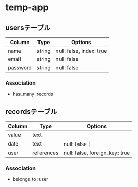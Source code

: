 # temp-app
## usersテーブル
|Column|Type|Options|
|------|----|-------|
|name|string|null: false, index: true|
|email|string|null: false|
|password|string|null: false|

### Association
- has_many :records

## recordsテーブル
|Column|Type|Options|
|------|----|-------|
|value|text||
|date |text|null: false｜
|user|references|null: false, foreign_key: true|
### Association
- belongs_to :user







